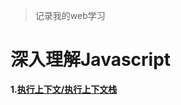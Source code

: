>记录我的web学习
# 深入理解Javascript
**1.[执行上下文/执行上下文栈](https://github.com/Sakurag1l/web_FeidianStudy/blob/master/MyBlog/Javascript%E2%80%94%E6%89%A7%E8%A1%8C%E4%B8%8A%E4%B8%8B%E6%96%87%E6%A0%88.md)**